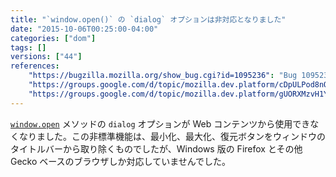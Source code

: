 ```yaml
---
title: "`window.open()` の `dialog` オプションは非対応となりました"
date: "2015-10-06T00:25:00-04:00"
categories: ["dom"]
tags: []
versions: ["44"]
references:
    "https://bugzilla.mozilla.org/show_bug.cgi?id=1095236": "Bug 1095236 - [e10s] window.open(..., ..., \"dialog=1\") breaks with e10s enabled"
    "https://groups.google.com/d/topic/mozilla.dev.platform/cDpULPod8nQ/discussion": "mozilla.dev.platform: dialog=1 for window.open from content"
    "https://groups.google.com/d/topic/mozilla.dev.platform/gUORXMzvH1Y/discussion": "mozilla.dev.platform: Intent to unship: dialog=1 for window.open from web content"
---
```

[`window.open`](https://developer.mozilla.org/ja/docs/Web/API/Window/open) メソッドの `dialog` オプションが Web コンテンツから使用できなくなりました。この非標準機能は、最小化、最大化、復元ボタンをウィンドウのタイトルバーから取り除くものでしたが、Windows 版の Firefox とその他 Gecko ベースのブラウザしか対応していませんでした。
